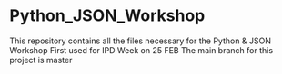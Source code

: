 # Python_JSON_Workshop

This repository contains all the files necessary for the Python & JSON Workshop
First used for IPD Week on 25 FEB
The main branch for this project is master

